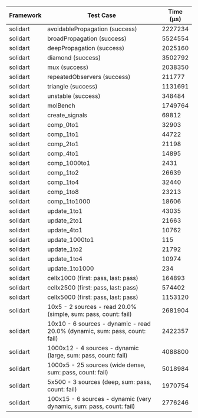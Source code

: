 | Framework | Test Case | Time (μs) |
| --- | --- | --- |
| solidart | avoidablePropagation (success) | 2227234 |
| solidart | broadPropagation (success) | 5524554 |
| solidart | deepPropagation (success) | 2025160 |
| solidart | diamond (success) | 3502792 |
| solidart | mux (success) | 2038350 |
| solidart | repeatedObservers (success) | 211777 |
| solidart | triangle (success) | 1131691 |
| solidart | unstable (success) | 348484 |
| solidart | molBench | 1749764 |
| solidart | create_signals | 69812 |
| solidart | comp_0to1 | 32903 |
| solidart | comp_1to1 | 44722 |
| solidart | comp_2to1 | 21198 |
| solidart | comp_4to1 | 14895 |
| solidart | comp_1000to1 | 2431 |
| solidart | comp_1to2 | 26639 |
| solidart | comp_1to4 | 32440 |
| solidart | comp_1to8 | 23213 |
| solidart | comp_1to1000 | 18606 |
| solidart | update_1to1 | 43035 |
| solidart | update_2to1 | 21663 |
| solidart | update_4to1 | 10762 |
| solidart | update_1000to1 | 115 |
| solidart | update_1to2 | 21792 |
| solidart | update_1to4 | 10974 |
| solidart | update_1to1000 | 234 |
| solidart | cellx1000 (first: pass, last: pass) | 164893 |
| solidart | cellx2500 (first: pass, last: pass) | 574402 |
| solidart | cellx5000 (first: pass, last: pass) | 1153120 |
| solidart | 10x5 - 2 sources - read 20.0% (simple, sum: pass, count: fail) | 2681904 |
| solidart | 10x10 - 6 sources - dynamic - read 20.0% (dynamic, sum: pass, count: fail) | 2422357 |
| solidart | 1000x12 - 4 sources - dynamic (large, sum: pass, count: fail) | 4088800 |
| solidart | 1000x5 - 25 sources (wide dense, sum: pass, count: fail) | 5018984 |
| solidart | 5x500 - 3 sources (deep, sum: pass, count: fail) | 1970754 |
| solidart | 100x15 - 6 sources - dynamic (very dynamic, sum: pass, count: fail) | 2776246 |
